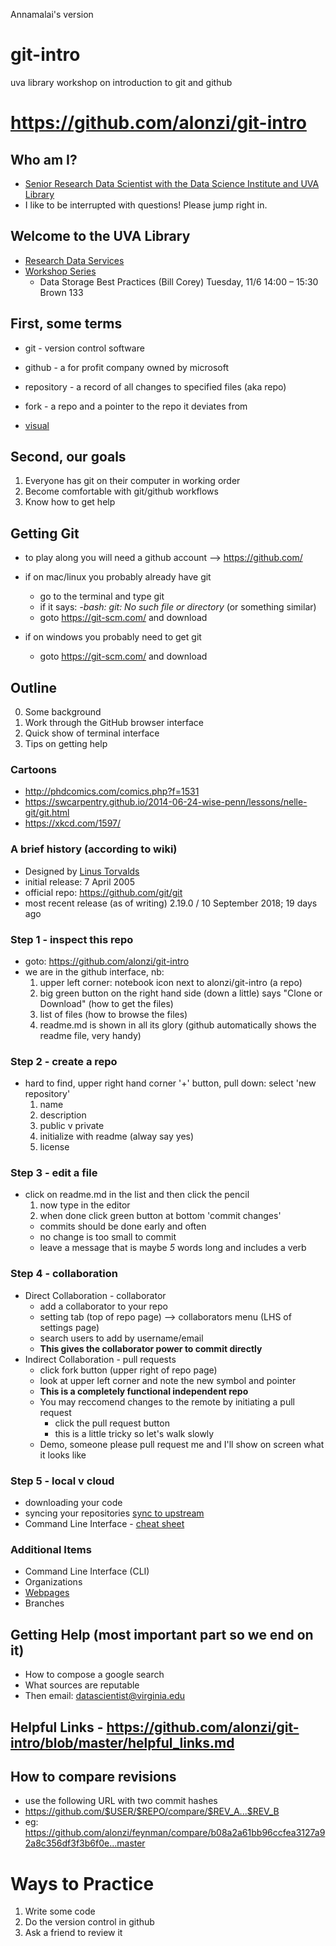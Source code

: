 Annamalai's version
# git-intro
uva library workshop on introduction to git and github

# https://github.com/alonzi/git-intro

## Who am I?
* [Senior Research Data Scientist with the Data Science Institute and UVA Library](https://dsi.virginia.edu/people/peter-alonzi)
* I like to be interrupted with questions! Please jump right in.

## Welcome to the UVA Library
* [Research Data Services](https://data.library.virginia.edu/)
* [Workshop Series](https://data.library.virginia.edu/training/)
  * Data Storage Best Practices (Bill Corey)	Tuesday, 11/6	14:00 – 15:30	Brown 133

## First, some terms

* git - version control software
* github - a for profit company owned by microsoft
* repository - a record of all changes to specified files (aka repo)
* fork - a repo and a pointer to the repo it deviates from

* [visual](https://github.com/UVA-DSI/2018-bootcamp/blob/master/intro-general-tools/github_terms.png)

## Second, our goals

1. Everyone has git on their computer in working order
2. Become comfortable with git/github workflows
3. Know how to get help

## Getting Git
* to play along you will need a github account --> https://github.com/

* if on mac/linux you probably already have git
  * go to the terminal and type git
  * if it says: *-bash: git: No such file or directory* (or something similar)
  * goto https://git-scm.com/ and download
  
* if on windows you probably need to get git
  * goto https://git-scm.com/ and download

## Outline
0. Some background
1. Work through the GitHub browser interface
2. Quick show of terminal interface
3. Tips on getting help

### Cartoons
* http://phdcomics.com/comics.php?f=1531
* https://swcarpentry.github.io/2014-06-24-wise-penn/lessons/nelle-git/git.html
* https://xkcd.com/1597/

### A brief history (according to wiki)
* Designed by [Linus Torvalds](https://en.wikipedia.org/wiki/Linus_Torvalds)
* initial release: 7 April 2005
* official repo: https://github.com/git/git
* most recent release (as of writing) 2.19.0 / 10 September 2018; 19 days ago

### Step 1 - inspect this repo
* goto: https://github.com/alonzi/git-intro
* we are in the github interface, nb:
  1. upper left corner: notebook icon next to alonzi/git-intro  (a repo)
  2. big green button on the right hand side (down a little) says "Clone or Download" (how to get the files)
  3. list of files (how to browse the files)
  4. readme.md is shown in all its glory (github automatically shows the readme file, very handy)
  
### Step 2 - create a repo
* hard to find, upper right hand corner '+' button, pull down: select 'new repository'
  1. name
  2. description
  3. public v private
  4. initialize with readme (alway say yes)
  5. license
  
### Step 3 - edit a file
* click on readme.md in the list and then click the pencil
  1. now type in the editor
  2. when done click green button at bottom 'commit changes'
    * commits should be done early and often
    * no change is too small to commit
    * leave a message that is maybe *5* words long and includes a verb
    
### Step 4 - collaboration
* Direct Collaboration - collaborator
  * add a collaborator to your repo
  * setting tab (top of repo page) --> collaborators menu (LHS of settings page)
  * search users to add by username/email
  * **This gives the collaborator power to commit directly**
* Indirect Collaboration - pull requests
  * click fork button (upper right of repo page)
  * look at upper left corner and note the new symbol and pointer
  * **This is a completely functional independent repo**
  * You may reccomend changes to the remote by initiating a pull request
    * click the pull request button
    * this is a little tricky so let's walk slowly
  * Demo, someone please pull request me and I'll show on screen what it looks like  


### Step 5 - local v cloud
  * downloading your code
  * syncing your repositories [sync to upstream](https://help.github.com/articles/syncing-a-fork/)
  * Command Line Interface - [cheat sheet](https://services.github.com/on-demand/downloads/github-git-cheat-sheet.pdf)

### Additional Items
  * Command Line Interface (CLI)
  * Organizations
  * [Webpages](https://pages.github.com/)
  * Branches

## Getting Help (most important part so we end on it)
* How to compose a google search
* What sources are reputable
* Then email: datascientist@virginia.edu

## Helpful Links - https://github.com/alonzi/git-intro/blob/master/helpful_links.md

## How to compare revisions
* use the following URL with two commit hashes
* https://github.com/$USER/$REPO/compare/$REV_A...$REV_B
* eg: https://github.com/alonzi/feynman/compare/b08a2a61bb96ccfea3127a92a8c356df3f3b6f0e...master

# Ways to Practice
1. Write some code
2. Do the version control in github
3. Ask a friend to review it

